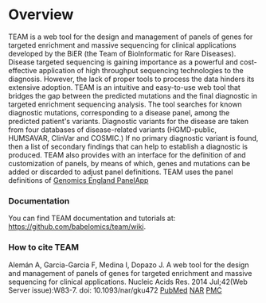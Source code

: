 # Overview
TEAM is a web tool for the design and management of panels of genes for targeted enrichment and massive sequencing for clinical applications developed by the BiER (the Team of BioInformatic for Rare Diseases).
Disease targeted sequencing is gaining importance as a powerful and cost-effective application of high throughput sequencing technologies to the diagnosis. However, the lack of proper tools to process the data hinders its extensive adoption. TEAM is an intuitive and easy-to-use web tool that bridges the gap between the predicted mutations and the final diagnostic in targeted enrichment sequencing analysis. The tool searches for known diagnostic mutations, corresponding to a disease panel, among the predicted patient's variants. Diagnostic variants for the disease are taken from four databases of disease-related variants (HGMD-public, HUMSAVAR, ClinVar and COSMIC.) If no primary diagnostic variant is found, then a list of secondary findings that can help to establish a diagnostic is produced. TEAM also provides with an interface for the definition of and customization of panels, by means of which, genes and mutations can be added or discarded to adjust panel definitions. TEAM uses the panel definitions of [Genomics England PanelApp](https://bioinfo.extge.co.uk/crowdsourcing/PanelApp/)
### Documentation
You can find TEAM documentation and tutorials at: https://github.com/babelomics/team/wiki.

### How to cite TEAM
Alemán A, Garcia-Garcia F, Medina I, Dopazo J. A web tool for the design and management of panels of genes for targeted enrichment and massive sequencing for clinical applications. Nucleic Acids Res. 2014 Jul;42(Web Server issue):W83-7. doi: 10.1093/nar/gku472 [PubMed](http://www.ncbi.nlm.nih.gov/pubmed/24861626) [NAR](http://nar.oxfordjournals.org/content/42/W1/W83.long) [PMC](http://www.ncbi.nlm.nih.gov/pmc/articles/PMC4086136/)
